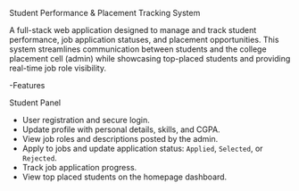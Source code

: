 Student Performance & Placement Tracking System

A full-stack web application designed to manage and track student performance, job application statuses, and placement opportunities. This system streamlines communication between students and the college placement cell (admin) while showcasing top-placed students and providing real-time job role visibility.

-Features

Student Panel
- User registration and secure login.
- Update profile with personal details, skills, and CGPA.
- View job roles and descriptions posted by the admin.
- Apply to jobs and update application status: `Applied`, `Selected`, or `Rejected`.
- Track job application progress.
- View top placed students on the homepage dashboard.

